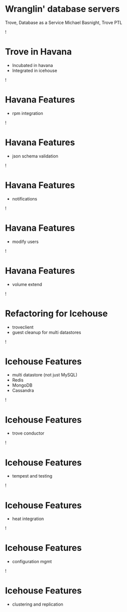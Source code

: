 Wranglin' database servers
===
Trove, Database as a Service
Michael Basnight, Trove PTL

!

Trove in Havana
===
* Incubated in havana
* Integrated in icehouse

!

Havana Features
===
* rpm integration

!

Havana Features
===
* json schema validation

!

Havana Features
===
* notifications

!

Havana Features
===
* modify users

!

Havana Features
===
* volume extend

!

Refactoring for Icehouse
===
* troveclient
* guest cleanup for multi datastores

!

Icehouse Features
===
* multi datastore (not just MySQL)
 * Redis
 * MongoDB
 * Cassandra

!

Icehouse Features
===
* trove conductor

!

Icehouse Features
===
* tempest and testing

!

Icehouse Features
===
* heat integration

!

Icehouse Features
===
* configuration mgmt

!

Icehouse Features
===
* clustering and replication
